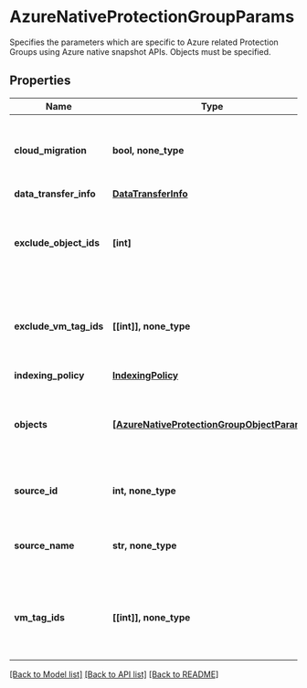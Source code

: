# AzureNativeProtectionGroupParams

Specifies the parameters which are specific to Azure related Protection Groups using Azure native snapshot APIs. Objects must be specified.

## Properties
Name | Type | Description | Notes
------------ | ------------- | ------------- | -------------
**cloud_migration** | **bool, none_type** | Specifies whether or not to move the workload to the cloud. | [optional] 
**data_transfer_info** | [**DataTransferInfo**](DataTransferInfo.md) |  | [optional] 
**exclude_object_ids** | **[int]** | Specifies the objects to be excluded in the Protection Group. | [optional] 
**exclude_vm_tag_ids** | **[[int]], none_type** | Array of arrays of VM Tag Ids that Specify VMs to Exclude. | [optional] 
**indexing_policy** | [**IndexingPolicy**](IndexingPolicy.md) |  | [optional] 
**objects** | [**[AzureNativeProtectionGroupObjectParams]**](AzureNativeProtectionGroupObjectParams.md) | Specifies the objects to be included in the Protection Group. | [optional] 
**source_id** | **int, none_type** | Specifies the id of the parent of the objects. | [optional] [readonly] 
**source_name** | **str, none_type** | Specifies the name of the parent of the objects. | [optional] [readonly] 
**vm_tag_ids** | **[[int]], none_type** | Array of arrays of VM Tag Ids that Specify VMs to Protect. | [optional] 

[[Back to Model list]](../README.md#documentation-for-models) [[Back to API list]](../README.md#documentation-for-api-endpoints) [[Back to README]](../README.md)


